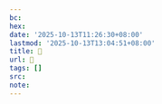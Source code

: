 ```yaml
---
bc:
hex:
date: '2025-10-13T11:26:30+08:00'
lastmod: '2025-10-13T13:04:51+08:00'
title: 󰑀
url: 󰑀
tags: []
src:
note:
---
```

